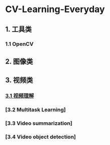 # CV-Learning-Everyday

## 1. 工具类

### 1.1 OpenCV

## 2. 图像类

## 3. 视频类

### [3.1 视频理解](https://github.com/huuuuusy/CV-Learning-Everyday/blob/master/video-based/T001-%E8%A7%86%E9%A2%91%E7%90%86%E8%A7%A3.md)

### [3.2 Multitask Learning]

### [3.3 Video summarization]

### [3.4 Video object detection]

